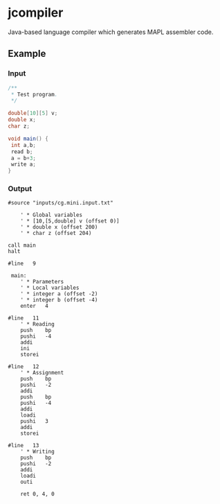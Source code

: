 # jcompiler

Java-based language compiler which generates MAPL assembler code.

## Example

### Input
```java
/**
 * Test program.
 */

double[10][5] v;
double x;
char z;

void main() {
 int a,b;
 read b;
 a = b+3;
 write a;
}
```

### Output

```assembly
#source	"inputs/cg.mini.input.txt"

	' * Global variables
	' * [10,[5,double] v (offset 0)] 
	' * double x (offset 200)
	' * char z (offset 204)

call main
halt

#line	9

 main:
	' * Parameters
	' * Local variables
	' * integer a (offset -2)
	' * integer b (offset -4)
	enter	4

#line	11
	' * Reading
	push	bp
	pushi	-4
	addi
	ini
	storei

#line	12
	' * Assignment
	push	bp
	pushi	-2
	addi
	push	bp
	pushi	-4
	addi
	loadi
	pushi	3
	addi
	storei

#line	13
	' * Writing
	push	bp
	pushi	-2
	addi
	loadi
	outi

	ret	0, 4, 0
	
```


